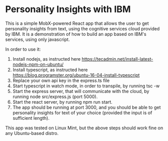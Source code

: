 # Personality Insights with IBM

This is a simple MobX-powered React app that allows the user to get personality insights from text, using the cognitive services cloud provided by IBM.
It is a demonstration of how to build an app based on IBM's services, using only javascript.

In order to use it:

1. Install nodejs, as instructed here https://tecadmin.net/install-latest-nodejs-npm-on-ubuntu/
2. Install typescript, as instructed here https://blog.programster.org/ubuntu-16-04-install-typescript
3. Replace your own api key in the express.ts file
4. Start typescript in watch mode, in order to transpile, by running tsc -w
5. Start the express server, that will communicate with the cloud, by running node src/express.js (port 5000).
6. Start the react server, by running npm run start.
7. The app should be running at port 3000, and you should be able to get personality insights for text of your choice (provided the input is of sufficient length).

This app was tested on Linux Mint, but the above steps should work fine on any Ubuntu-based distro.
